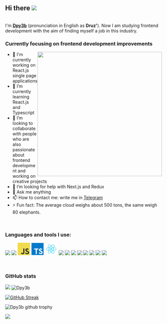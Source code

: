 ## Hi there <img src="https://media.giphy.com/media/hvRJCLFzcasrR4ia7z/giphy.gif" width="24px">
<br>
I'm <a href="https://github.com/dpy3b"><b>Dpy3b</b></a> (pronunciation in English as <b>Druz'</b>). Now I am studying frontend development with the aim of finding myself a job in this industry.

### Currently focusing on frontend development improvements


<img align="right" src="https://media.giphy.com/media/dWesBcTLavkZuG35MI/giphy.gif" width="400" height="400"/>

- 🔭 I'm currently working on React.js single page applications
- 🌱 I’m currently learning React.js and Typescript
- 👯 I’m looking to collaborate with people who are also passionate about frontend development and working on creative projects
- 🤔 I’m looking for help with Next.js and Redux 
- 💬 Ask me anything
- 📫 How to contact me: write me in <a href="https://t.me/Dpy3b">Telegram</a>
- ⚡ Fun fact: The average cloud weighs about 500 tons, the same weigh 80 elephants.

<br>

### Languages and tools I use:

<code><img height="40" src="https://user-images.githubusercontent.com/64637806/118023878-f6415180-b355-11eb-940f-66432cfabac2.png"></code>
<code><img height="40" src="https://user-images.githubusercontent.com/64637806/118023881-f6d9e800-b355-11eb-8378-5fedd65fed8f.png"></code>
<code><img height="40" src="https://raw.githubusercontent.com/github/explore/80688e429a7d4ef2fca1e82350fe8e3517d3494d/topics/javascript/javascript.png"></code>
<code><img height="40" src="https://raw.githubusercontent.com/devicons/devicon/master/icons/typescript/typescript-original.svg"></code>
<code><img height="40" src="https://raw.githubusercontent.com/github/explore/80688e429a7d4ef2fca1e82350fe8e3517d3494d/topics/react/react.png"></code>
<code><img height="40" src="https://user-images.githubusercontent.com/64637806/118023888-f80b1500-b355-11eb-85b4-b072a8a395fa.png"></code>
<code><img height="40" src="https://user-images.githubusercontent.com/64637806/118023890-f80b1500-b355-11eb-869c-83ffb7363a0a.png"></code>
<code><img height="40" src="https://user-images.githubusercontent.com/64637806/118023892-f8a3ab80-b355-11eb-9d15-387bb21416ea.png"></code>
<code><img height="40" src="https://user-images.githubusercontent.com/64637806/118024503-aadb7300-b356-11eb-9d5b-f65acb4e014b.png"></code>
<code><img height="40" src="https://user-images.githubusercontent.com/64637806/118023895-f8a3ab80-b355-11eb-8e29-cfa06d2076d4.png"></code>
<code><img height="40" src="https://user-images.githubusercontent.com/64637806/118023899-f93c4200-b355-11eb-85c5-ed1929c17f4c.png"></code>
<code><img height="40" src="https://user-images.githubusercontent.com/64637806/118023901-f93c4200-b355-11eb-967e-a2e6da5939cf.png"></code>
<code><img height="40" src="https://user-images.githubusercontent.com/64637806/118023904-f93c4200-b355-11eb-9d51-d8569f167498.png"></code>

<br>

### GitHub stats

<img src="https://github-readme-stats.vercel.app/api/top-langs/?username=dpy3b&theme=react&line_height=10&hide_langs_below=1&layout=compact" />
<img src="https://github-readme-stats.vercel.app/api?username=dpy3b&show_icons=true&theme=react" alt="Dpy3b" />

[![GitHub Streak](http://github-readme-streak-stats.herokuapp.com?user=Dpy3b&theme=react&date_format=M%20j%5B%2C%20Y%5D&border=FFFFFF)](https://git.io/streak-stats)

<img width=800 src="https://github-profile-trophy.vercel.app/?username=dpy3b&column=7&theme=dracula&no-frame=true" alt="Dpy3b github trophy"/>

![](https://komarev.com/ghpvc/?username=dpy3b&color=orange)

